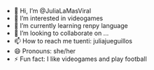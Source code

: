 - 👋 Hi, I’m @JuliaLaMasViral
- 👀 I’m interested in videogames 
- 🌱 I’m currently learning renpy language
- 💞️ I’m looking to collaborate on ...
- 📫 How to reach me tuenti: juliajueguillos
- 😄 Pronouns: she/her
- ⚡ Fun fact: I like videogames and play football

<!---
JuliaLaMasViral/JuliaLaMasViral is a ✨ special ✨ repository because its `README.md` (this file) appears on your GitHub profile.
You can click the Preview link to take a look at your changes.
--->
